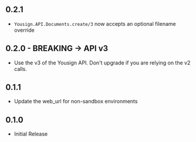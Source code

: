 ## 0.2.1

- `Yousign.API.Documents.create/3` now accepts an optional filename override

## 0.2.0 - BREAKING -> API v3

- Use the v3 of the Yousign API. Don't upgrade if you are relying on the v2 calls.

## 0.1.1

- Update the web_url for non-sandbox environments

## 0.1.0

- Initial Release
